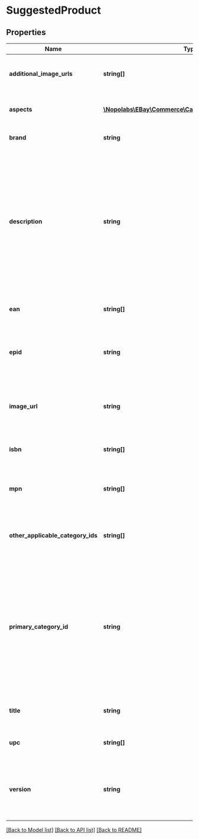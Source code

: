 # SuggestedProduct

## Properties
Name | Type | Description | Notes
------------ | ------------- | ------------- | -------------
**additional_image_urls** | **string[]** | A list of URLs for additional images associated with the suggested product. For the URL of the primary image, see the imageUrl field. | [optional] 
**aspects** | [**\Nopolabs\EBay\Commerce\Catalog\Model\ProductAspect[]**](ProductAspect.md) | Contains one or more category aspects and their values that are associated with the suggested product. | [optional] 
**brand** | **string** | The manufacturer&#39;s brand name for the suggested product. | [optional] 
**description** | **string** | A rich description of the suggested product, which can contain HTML, including the following basic tags: Text formatting tags such as &amp;lt;b&amp;gt;, &amp;lt;i&amp;gt;, &amp;lt;br&amp;gt;, &amp;lt;ol&amp;gt;, &amp;lt;ul&amp;gt;, and &amp;lt;li&amp;gt; Table formatting tags such as &amp;lt;table&amp;gt;, &amp;lt;tr&amp;gt;, &amp;lt;td&amp;gt;, &amp;lt;th&amp;gt;, &amp;lt;thead&amp;gt;, &amp;lt;tfoot&amp;gt;, &amp;lt;tbody&amp;gt;, &amp;lt;caption&amp;gt;, &amp;lt;col&amp;gt;, and &amp;lt;colgroup&amp;gt; Note: Active content from sellers is prohibited on eBay, including animation or video via JavaScript, Flash, plug-ins, or form actions. | [optional] 
**ean** | **string[]** | A list of all European Article Numbers (EANs) that identify the suggested product. | [optional] 
**epid** | **string** | Required or returned only if the value of the changeRequestType field is PRODUCT_UPDATE. This is the eBay product ID of the product record for which an update is being suggested. | [optional] 
**image_url** | **string** | Required or returned if the value of the changeRequestType field is PRODUCT_CREATION. This is the URL of the primary image associated with the suggested product. | [optional] 
**isbn** | **string[]** | A list of all International Standard Book Numbers (ISBNs) that identify the suggested product. | [optional] 
**mpn** | **string[]** | A list of all Manufacturer Product Number (MPN) values that the manufacturer uses to identify the suggested product. | [optional] 
**other_applicable_category_ids** | **string[]** | A list of category IDs (other than the value of primaryCategoryId) for all the leaf categories to which the suggested product might belong. | [optional] 
**primary_category_id** | **string** | The identifier of the category that eBay recommends using to list the suggested product, based on previous listings of similar products. Products in the eBay catalog are not automatically associated with any particular category, but using an inappropriate category can make it difficult for prospective buyers to find the product. For other possible categories that might be used, see otherApplicableCategoryIds. | [optional] 
**title** | **string** | The catalog title that will be used as the listing title for all item listings based on the suggested product. | [optional] 
**upc** | **string[]** | A list of all Universal Product Codes (UPCs) that identify the suggested product. | [optional] 
**version** | **string** | Required or returned only if the value of changeRequestType is PRODUCT_UPDATE. This is the current version number in the catalog of the product record for which an update is being suggested. | [optional] 

[[Back to Model list]](../README.md#documentation-for-models) [[Back to API list]](../README.md#documentation-for-api-endpoints) [[Back to README]](../README.md)


